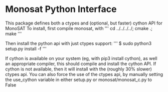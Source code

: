 # Monosat Python Interface
This package defines both a ctypes and (optional, but faster) cython API for MonoSAT
To install, first compile monosat, with
'''
cd ../../../../; cmake .; make
'''

Then install the python api with just ctypes support:
'''
$ sudo python3 setup.py install -f
'''

If cython is available on your system (eg, with pip3 install cython), as well an appropriate compiler, this should compile and install the cython API.
If cython is not available, then it will install with the (roughly 30% slower) ctypes api.
You can also force the use of the ctypes api, by manually setting the use_cython variable in either setup.py or monosat/monosat_c.py to False  
